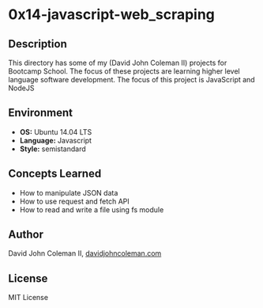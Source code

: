 # 0x14-javascript-web_scraping

## Description

This directory has some of my (David John Coleman II) projects for Bootcamp
School.  The focus of these projects are learning higher level language software
development.  The focus of this project is JavaScript and NodeJS

## Environment

* __OS:__ Ubuntu 14.04 LTS
* __Language:__ Javascript
* __Style:__ semistandard

## Concepts Learned

* How to manipulate JSON data
* How to use request and fetch API
* How to read and write a file using fs module

## Author

David John Coleman II, [davidjohncoleman.com](http://www.davidjohncoleman.com/)

## License

MIT License
